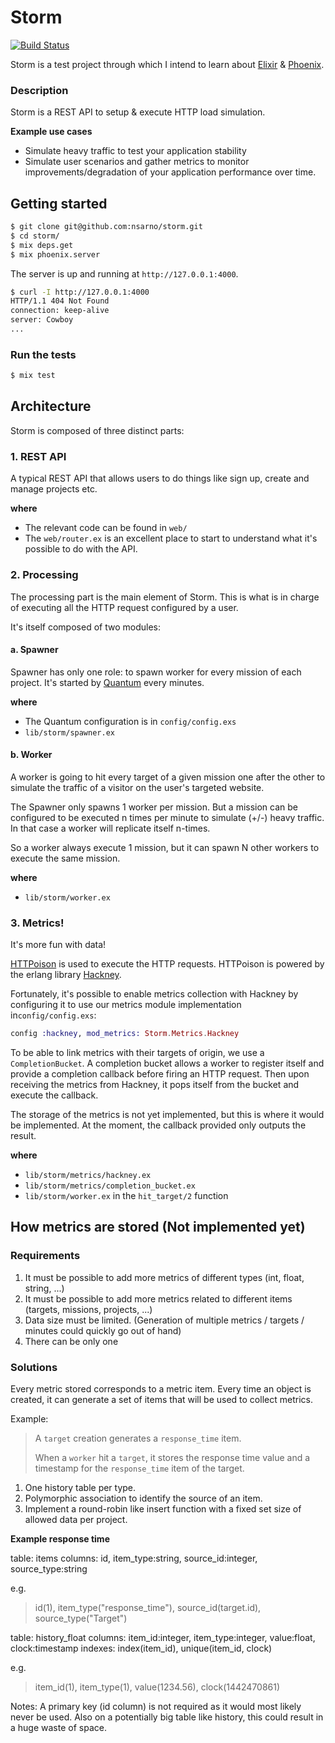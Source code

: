 # Storm
[![Build Status](https://travis-ci.org/nsarno/storm.svg?branch=master)](https://travis-ci.org/nsarno/storm)

Storm is a test project through which I intend to learn about [Elixir](http://elixir-lang.org/) & [Phoenix](http://www.phoenixframework.org/).

### Description

Storm is a REST API to setup & execute HTTP load simulation.

**Example use cases**

- Simulate heavy traffic to test your application stability
- Simulate user scenarios and gather metrics to monitor improvements/degradation of your application performance over time.

## Getting started

```bash
$ git clone git@github.com:nsarno/storm.git
$ cd storm/
$ mix deps.get
$ mix phoenix.server
```

The server is up and running at `http://127.0.0.1:4000`.

```bash
$ curl -I http://127.0.0.1:4000
HTTP/1.1 404 Not Found
connection: keep-alive
server: Cowboy
...
```

### Run the tests

```bash
$ mix test
```

## Architecture

Storm is composed of three distinct parts:

### 1. REST API

A typical REST API that allows users to do things like sign up, create and
manage projects etc.

**where**

- The relevant code can be found in `web/`
- The `web/router.ex` is an excellent place to start to understand what it's
  possible to do with the API.

### 2. Processing

The processing part is the main element of Storm. This is what is in charge of
executing all the HTTP request configured by a user.

It's itself composed of two modules:

#### a. Spawner

Spawner has only one role: to spawn worker for every mission of each project.
It's started by [Quantum](https://github.com/c-rack/quantum-elixir) every minutes.

**where**

- The Quantum configuration is in `config/config.exs`
- `lib/storm/spawner.ex`

#### b. Worker

A worker is going to hit every target of a given mission one after the other to simulate
the traffic of a visitor on the user's targeted website.

The Spawner only spawns 1 worker per mission. But a mission can be configured to be
executed n times per minute to simulate (+/-) heavy traffic. In that case a worker will
replicate itself n-times.

So a worker always execute 1 mission, but it can spawn N other workers to execute
the same mission.

**where**

- `lib/storm/worker.ex`

### 3. Metrics!

It's more fun with data!

[HTTPoison](https://github.com/edgurgel/httpoison) is used to execute the HTTP requests.
HTTPoison is powered by the erlang library [Hackney](https://github.com/benoitc/hackney/).

Fortunately, it's possible to enable metrics collection with Hackney by configuring it to
use our metrics module implementation in`config/config.exs`:

```elixir
config :hackney, mod_metrics: Storm.Metrics.Hackney
```

To be able to link metrics with their targets of origin, we use a `CompletionBucket`.
A completion bucket allows a worker to register itself and provide a completion callback before
firing an HTTP request. Then upon receiving the metrics from Hackney, it pops itself from
the bucket and execute the callback.

The storage of the metrics is not yet implemented, but this is where it would be implemented.
At the moment, the callback provided only outputs the result.

**where**

- `lib/storm/metrics/hackney.ex`
- `lib/storm/metrics/completion_bucket.ex`
- `lib/storm/worker.ex` in the `hit_target/2` function


## How metrics are stored (Not implemented yet)

### Requirements

1. It must be possible to add more metrics of different types (int, float, string, ...)
2. It must be possible to add more metrics related to different items (targets, missions, projects, ...)
3. Data size must be limited. (Generation of multiple metrics / targets / minutes could quickly go out of hand)
4. There can be only one 

### Solutions

Every metric stored corresponds to a metric item.
Every time an object is created, it can generate a set of items that will be used to collect metrics.

Example:
> A `target` creation generates a `response_time` item.
> 
> When a `worker` hit a `target`, it stores the response time value and a timestamp for the `response_time` item of the target.

1. One history table per type.
2. Polymorphic association to identify the source of an item.
3. Implement a round-robin like insert function with a fixed set size of allowed data per project.

**Example response time**

table: items
columns: id, item_type:string, source_id:integer, source_type:string

e.g.
> id(1), item_type("response_time"), source_id(target.id), source_type("Target")

table: history_float
columns: item_id:integer, item_type:integer, value:float, clock:timestamp
indexes: index(item_id), unique(item_id, clock)

e.g.
> item_id(1), item_type(1), value(1234.56), clock(1442470861)

Notes:
A primary key (id column) is not required as it would most likely never be used. Also on a potentially big table like history, this could result in a huge waste of space.
